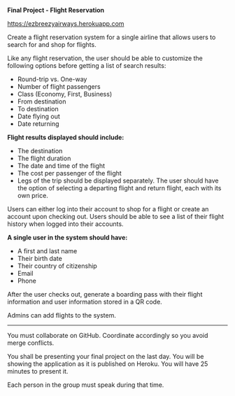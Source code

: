 **Final Project - Flight Reservation**

https://ezbreezyairways.herokuapp.com

Create a flight reservation system for a single airline that allows users to search for and shop for flights.

Like any flight reservation, the user should be able to customize the following options before getting a list of search results:

 - Round-trip vs. One-way
 - Number of flight passengers
 - Class (Economy, First, Business)
 - From destination
 - To destination
 - Date flying out
 - Date returning
 
 **Flight results displayed should include:**

 - The destination
 - The flight duration
 - The date and time of the flight
 - The cost per passenger of the flight
 - Legs of the trip should be displayed separately. The user should have the option of selecting a departing flight and return flight, each with its own price.

Users can either log into their account to shop for a flight or create an account upon checking out. Users should be able to see a list of their flight history when logged into their accounts.

**A single user in the system should have:**

 - A first and last name
 - Their birth date
 - Their country of citizenship
 - Email
 - Phone
 
After the user checks out, generate a boarding pass with their flight information and user information stored in a QR code.

Admins can add flights to the system.

 

-------------------

You must collaborate on GitHub. Coordinate accordingly so you avoid merge conflicts.

You shall be presenting your final project on the last day. You will be showing the application as it is published on Heroku. You will have 25 minutes to present it.

Each person in the group must speak during that time.

